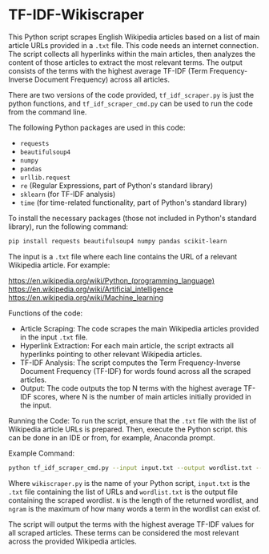 # TF-IDF-Wikiscraper
This Python script scrapes English Wikipedia articles based on a list of main article URLs provided in a `.txt` file. This code needs an internet connection.
The script collects all hyperlinks within the main articles, then analyzes the content of those articles to extract the most relevant terms. 
The output consists of the terms with the highest average TF-IDF (Term Frequency-Inverse Document Frequency) across all articles.

There are two versions of the code provided, `tf_idf_scraper.py` is just the python functions, and `tf_idf_scraper_cmd.py` can be used to run the code from the command line.

The following Python packages are used in this code:
- `requests`
- `beautifulsoup4`
- `numpy`
- `pandas`
- `urllib.request`
- `re` (Regular Expressions, part of Python's standard library)
- `sklearn` (for TF-IDF analysis)
- `time` (for time-related functionality, part of Python's standard library)

To install the necessary packages (those not included in Python's standard library), run the following command:
```bash
pip install requests beautifulsoup4 numpy pandas scikit-learn
```


The input is a `.txt` file where each line contains the URL of a relevant Wikipedia article. For example:

https://en.wikipedia.org/wiki/Python_(programming_language)  
https://en.wikipedia.org/wiki/Artificial_intelligence  
https://en.wikipedia.org/wiki/Machine_learning  

Functions of the code:
- Article Scraping: The code scrapes the main Wikipedia articles provided in the input `.txt` file.  
- Hyperlink Extraction: For each main article, the script extracts all hyperlinks pointing to other relevant Wikipedia articles.  
- TF-IDF Analysis: The script computes the Term Frequency-Inverse Document Frequency (TF-IDF) for words found across all the scraped articles.  
- Output: The code outputs the top N terms with the highest average TF-IDF scores, where N is the number of main articles initially provided in the input.

Running the Code:
To run the script, ensure that the `.txt` file with the list of Wikipedia article URLs is prepared. Then, execute the Python script. this can be done in an IDE or from, for example, Anaconda prompt.

Example Command:
```bash
python tf_idf_scraper_cmd.py --input input.txt --output wordlist.txt --N 50 --ngram 2
```

Where `wikiscraper.py` is the name of your Python script, `input.txt` is the `.txt` file containing the list of URLs and `wordlist.txt` is the output file containing the scraped wordlist. `N` is the length of the returned wordlist, and `ngram` is the maximum of how many words a term in the wordlist can exist of.

The script will output the terms with the highest average TF-IDF values for all scraped articles. These terms can be considered the most relevant across the provided Wikipedia articles.
